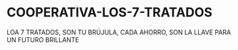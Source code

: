 # COOPERATIVA-LOS-7-TRATADOS
LOA 7 TRATADOS, SON TU BRÚJULA, CADA AHORRO, SON LA LLAVE PARA UN FUTURO BRILLANTE
